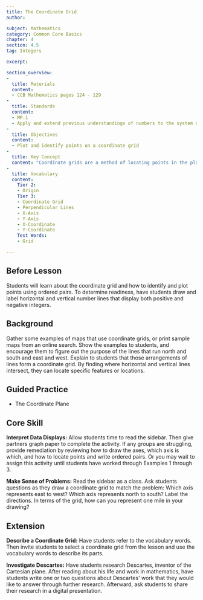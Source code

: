 ```yaml
---
title: The Coordinate Grid
author:

subject: Mathematics
category: Common Core Basics
chapter: 4
section: 4.5
tag: Integers

excerpt:

section_overview:
-
  title: Materials
  content:
  - CCB Mathematics pages 124 - 129
-
  title: Standards
  content:
  - MP.1
  - Apply and extend previous understandings of numbers to the system of rational numbers.
-
  title: Objectives
  content:
  - Plot and identify points on a coordinate grid
-
  title: Key Concept
  content: "Coordinate grids are a method of locating points in the plane by means of directions and numbers"
-
  title: Vocabulary
  content:
    Tier 2:
    - Origin
    Tier 3:
    - Coordinate Grid
    - Perpendicular Lines
    - X-Axis
    - Y-Axis
    - X-Coordinate
    - Y-Coordinate
    Test Words:
    - Grid

---
```

## Before Lesson

Students will learn about the coordinate grid and how to identify and plot points using ordered pairs. To determine readiness, have students draw and label horizontal and vertical number lines that display both positive and negative integers.

## Background

Gather some examples of maps that use coordinate grids, or print sample maps from an online search. Show the examples to students, and encourage them to figure out the purpose of the lines that run north and south and east and west. Explain to students that those arrangements of lines form a coordinate grid. By finding where horizontal and vertical lines intersect, they can locate specific features or locations.

## Guided Practice

- The Coordinate Plane

## Core Skill

**Interpret Data Displays:** Allow students time to read the sidebar. Then give partners graph paper to complete the activity. If any groups are struggling, provide remediation by reviewing how to draw the axes, which axis is which, and how to locate points and write ordered pairs. Or you may wait to assign this activity until students have worked through Examples 1 through 3.

**Make Sense of Problems:** Read the sidebar as a class. Ask students questions as they draw a coordinate grid to match the problem: Which axis represents east to west? Which axis represents north to south? Label the directions. In terms of the grid, how can you represent one mile in your drawing?

## Extension

**Describe a Coordinate Grid:** Have students refer to the vocabulary words. Then invite students to select a coordinate grid from the lesson and use the vocabulary words to describe its parts.

**Investigate Descartes:** Have students research Descartes, inventor of the Cartesian plane. After reading about his life and work in mathematics, have students write one or two questions about Descartes' work that they would like to answer through further research. Afterward, ask students to share their research in a digital presentation.
